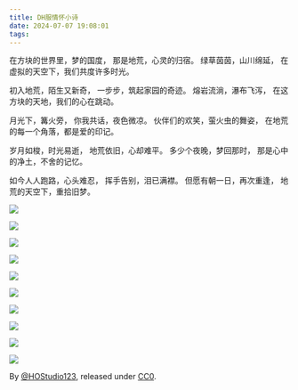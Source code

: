 ```yaml
---
title: DH服情怀小诗
date: 2024-07-07 19:08:01
tags:
---
```

在方块的世界里，梦的国度，
那是地荒，心灵的归宿。
绿草茵茵，山川绵延，
在虚拟的天空下，我们共度许多时光。

初入地荒，陌生又新奇，
一步步，筑起家园的奇迹。
熔岩流淌，瀑布飞泻，
在这方块的天地，我们的心在跳动。

月光下，篝火旁，
你我共话，夜色微凉。
伙伴们的欢笑，萤火虫的舞姿，
在地荒的每一个角落，都是爱的印记。

岁月如梭，时光易逝，
地荒依旧，心却难平。
多少个夜晚，梦回那时，
那是心中的净土，不舍的记忆。

如今人人跑路，心头难忍，
挥手告别，泪已满襟。
但愿有朝一日，再次重逢，
地荒的天空下，重拾旧梦。

![](images/DH服情怀小诗/1.jpg)

![](images/DH服情怀小诗/2.jpg)

![](images/DH服情怀小诗/3.jpg)

![](images/DH服情怀小诗/4.jpg)

![](images/DH服情怀小诗/5.jpg)

![](images/DH服情怀小诗/5.jpg)

![](images/DH服情怀小诗/6.jpg)

![](images/DH服情怀小诗/7.jpg)

![](images/DH服情怀小诗/8.jpg)

![](images/DH服情怀小诗/9.jpg)

By [@HOStudio123](https://github.com/HOStudio123), released under [CC0](https://creativecommons.org/public-domain/cc0/).
